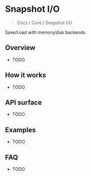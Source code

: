 # Snapshot I/O

> Docs / Core / Snapshot I/O

Save/Load with memory/disk backends.

## Overview

- TODO

## How it works

- TODO

## API surface

- TODO

## Examples

- TODO

## FAQ

- TODO
